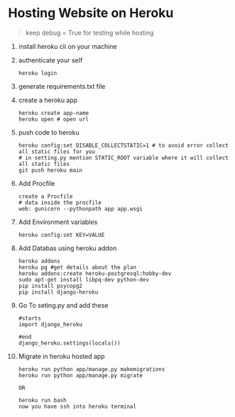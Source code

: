 # Hosting Website on Heroku

> keep debug = True for testing while hosting

1. install heroku cli on your machine

2. authenticate your self
	```
	heroku login
	```

3. generate requirements.txt file

4. create a heroku app
	```
	heroku create app-name
	heroku open # open url
	``` 
5. push code to heroku
	```
	heroku config:set DISABLE_COLLECTSTATIC=1 # to avoid error collect all static files for you
	# in setting.py mention STATIC_ROOT variable where it will collect all static files
	git push heroku main
	``` 
6. Add Procfile
	```
	create a Procfile 
	# data inside the procfile
	web: gunicorn --pythonpath app app.wsgi
	```
7. Add Environment variables 
	```
	heroku config:set KEY=VALUE
	```

8. Add Databas using heroku addon
	```
	heroku addons
	heroku pg #get details about the plan
	heroku addons:create heroku-postgresql:hobby-dev
	sudo apt-get install libpq-dev python-dev
	pip install psycopg2
	pip install django-heroku
	```

9. Go To seting.py and add these 
	```
	#starts
	import django_heroku

	#end
	django_heroku.settings(locals())
	```

10. Migrate in heroku hosted app
	```
	heroku run python app/manage.py makemigrations
	heroku run python app/manage.py migrate

	OR

	heroku run bash
	now you have ssh into heroku terminal 
	```